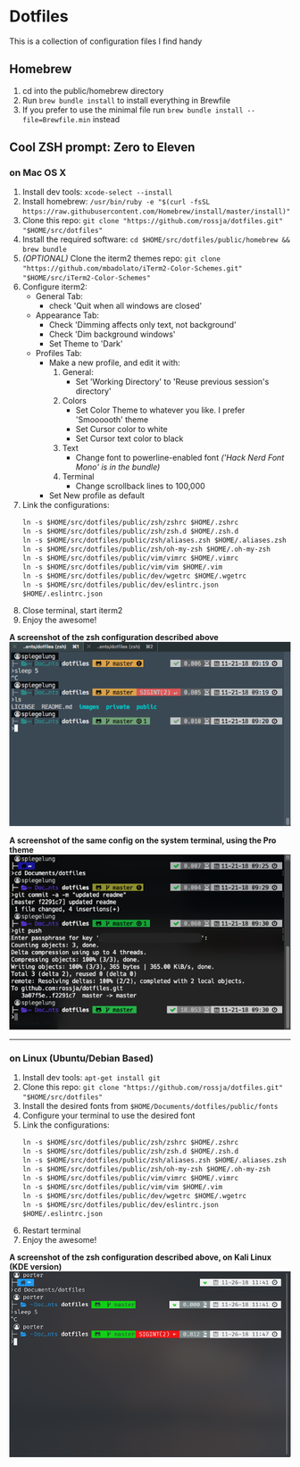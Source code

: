 # Dotfiles

This is a collection of configuration files I find handy

## Homebrew

1. cd into the public/homebrew directory
1. Run `brew bundle install` to install everything in Brewfile
1. If you prefer to use the minimal file run `brew bundle install --file=Brewfile.min` instead

## Cool ZSH prompt: Zero to Eleven

### on Mac OS X

1. Install dev tools: `xcode-select --install`
1. Install homebrew: `/usr/bin/ruby -e "$(curl -fsSL https://raw.githubusercontent.com/Homebrew/install/master/install)"`
1. Clone this repo: `git clone "https://github.com/rossja/dotfiles.git" "$HOME/src/dotfiles"`
1. Install the required software: `cd $HOME/src/dotfiles/public/homebrew && brew bundle`
1. *(OPTIONAL)* Clone the iterm2 themes repo: `git clone "https://github.com/mbadolato/iTerm2-Color-Schemes.git" "$HOME/src/iTerm2-Color-Schemes"`
1. Configure iterm2:
    * General Tab:
        - check 'Quit when all windows are closed'
    * Appearance Tab:
        - Check 'Dimming affects only text, not background'
        - Check 'Dim background windows'
        - Set Theme to 'Dark'
    * Profiles Tab:
        - Make a new profile, and edit it with:
            1. General:
                * Set 'Working Directory' to 'Reuse previous session's directory'
            1. Colors
                * Set Color Theme to whatever you like. I prefer 'Smoooooth' theme
                * Set Cursor color to white
                * Set Cursor text color to black
            1. Text
                * Change font to powerline-enabled font *('Hack Nerd Font Mono' is in the bundle)*
            1. Terminal
                * Change scrollback lines to 100,000
       - Set New profile as default
1. Link the configurations:
   ~~~
   ln -s $HOME/src/dotfiles/public/zsh/zshrc $HOME/.zshrc
   ln -s $HOME/src/dotfiles/public/zsh/zsh.d $HOME/.zsh.d
   ln -s $HOME/src/dotfiles/public/zsh/aliases.zsh $HOME/.aliases.zsh
   ln -s $HOME/src/dotfiles/public/zsh/oh-my-zsh $HOME/.oh-my-zsh
   ln -s $HOME/src/dotfiles/public/vim/vimrc $HOME/.vimrc
   ln -s $HOME/src/dotfiles/public/vim/vim $HOME/.vim
   ln -s $HOME/src/dotfiles/public/dev/wgetrc $HOME/.wgetrc
   ln -s $HOME/src/dotfiles/public/dev/eslintrc.json $HOME/.eslintrc.json
   ~~~
1. Close terminal, start iterm2
1. Enjoy the awesome!

**A screenshot of the zsh configuration described above**
![screenshot of the zsh configuration described above](images/screenshot-iterm2-misterioso.png?raw=true "a handy screenshot")

**A screenshot of the same config on the system terminal, using the Pro theme**
![screenshot of the same config on the system terminal, using the Pro theme](images/screenshot-terminal-pro.png?raw=true "another handy screenshot")

----

### on Linux (Ubuntu/Debian Based)

1. Install dev tools: `apt-get install git`
1. Clone this repo: `git clone "https://github.com/rossja/dotfiles.git" "$HOME/src/dotfiles"`
1. Install the desired fonts from `$HOME/Documents/dotfiles/public/fonts`
1. Configure your terminal to use the desired font
1. Link the configurations:
   ~~~
   ln -s $HOME/src/dotfiles/public/zsh/zshrc $HOME/.zshrc
   ln -s $HOME/src/dotfiles/public/zsh/zsh.d $HOME/.zsh.d
   ln -s $HOME/src/dotfiles/public/zsh/aliases.zsh $HOME/.aliases.zsh
   ln -s $HOME/src/dotfiles/public/zsh/oh-my-zsh $HOME/.oh-my-zsh
   ln -s $HOME/src/dotfiles/public/vim/vimrc $HOME/.vimrc
   ln -s $HOME/src/dotfiles/public/vim/vim $HOME/.vim
   ln -s $HOME/src/dotfiles/public/dev/wgetrc $HOME/.wgetrc
   ln -s $HOME/src/dotfiles/public/dev/eslintrc.json $HOME/.eslintrc.json
   ~~~
1. Restart terminal
1. Enjoy the awesome!

**A screenshot of the zsh configuration described above, on Kali Linux (KDE version)**
![screenshot of the zsh configuration described above on Kali Linux using Konsole](images/screenshot-linux-konsole.png?raw=true "a handy screenshot")
